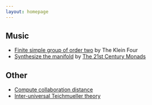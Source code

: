 ```yaml
---
layout: homepage
---
```



## Music

- <a href="https://www.youtube.com/watch?v=BipvGD-LCjU" target="_blank">Finite simple group of order two</a> by The Klein Four
- <a href="https://www.youtube.com/watch?v=8paz2NdBScM" target="_blank">Synthesize the manifold</a> by <a href="https://the21stcenturymonads.net/">The 21st Century Monads</a>

## Other
- <a href="https://mathscinet.ams.org/mathscinet/collaborationDistance.html" target="_blank">Compute collaboration distance</a>
- <a href="https://www.youtube.com/watch?v=6HCz1tFqIcs" target="_blank">Inter-universal Teichmueller theory</a>

